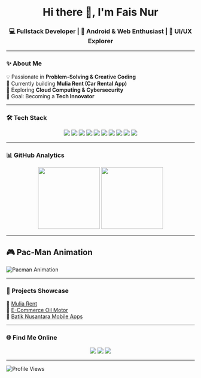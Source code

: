 <h1 align="center">Hi there 👋, I'm Fais Nur</h1>
<h3 align="center">💻 Fullstack Developer | 🚀 Android & Web Enthusiast | 🎨 UI/UX Explorer</h3>

---

### ✨ About Me
💡 Passionate in **Problem-Solving & Creative Coding**  
🔭 Currently building **Mulia Rent (Car Rental App)**  
🌱 Exploring **Cloud Computing & Cybersecurity**  
🎯 Goal: Becoming a **Tech Innovator**  

---

### 🛠️ Tech Stack
<p align="center">
  <img src="https://img.shields.io/badge/Java-ED8B00?style=for-the-badge&logo=openjdk&logoColor=white" />
  <img src="https://img.shields.io/badge/PHP-777BB4?style=for-the-badge&logo=php&logoColor=white" />
  <img src="https://img.shields.io/badge/JavaScript-F7DF1E?style=for-the-badge&logo=javascript&logoColor=black" />
  <img src="https://img.shields.io/badge/HTML5-E34F26?style=for-the-badge&logo=html5&logoColor=white" />
  <img src="https://img.shields.io/badge/CSS3-1572B6?style=for-the-badge&logo=css3&logoColor=white" />
  <img src="https://img.shields.io/badge/Bootstrap-7952B3?style=for-the-badge&logo=bootstrap&logoColor=white" />
  <img src="https://img.shields.io/badge/Android-3DDC84?style=for-the-badge&logo=android&logoColor=white" />
  <img src="https://img.shields.io/badge/MySQL-4479A1?style=for-the-badge&logo=mysql&logoColor=white" />
  <img src="https://img.shields.io/badge/Git-F05032?style=for-the-badge&logo=git&logoColor=white" />
  <img src="https://img.shields.io/badge/Postman-FF6C37?style=for-the-badge&logo=postman&logoColor=white" />
</p>

---

### 📊 GitHub Analytics
<p align="center">
  <img src="https://github-readme-stats.vercel.app/api?username=faisnur26&show_icons=true&theme=radical" height="165"/>
  <img src="https://github-readme-streak-stats.herokuapp.com?user=faisnur26&theme=radical&hide_border=false" height="165"/>
</p>

---


## 🎮 Pac-Man Animation

![Pacman Animation](https://faisnur26.github.io/faisnur26/pacman.svg)





---

### 🚀 Projects Showcase
🔗 [Mulia Rent](https://github.com/faisnur26/rental_mulia)  
🔗 [E-Commerce Oil Motor](https://github.com/faisnur26/gajah_motor_semarang)  
🔗 [Batik Nusantara Mobile Apps](https://github.com/faisnur26/Batik-Nusantara)  

---

### 🌐 Find Me Online
<p align="center">
  <a href="https://www.linkedin.com/in/fais-nur-amrulloh-20910a381"><img src="https://img.shields.io/badge/LinkedIn-blue?style=for-the-badge&logo=linkedin&logoColor=white" /></a>
  <a href="https://www.instagram.com/fais_26a?igsh=MWxsYmw5bTRpb252aQ==)"><img src="https://img.shields.io/badge/Instagram-ff006f?style=for-the-badge&logo=instagram&logoColor=white" /></a>
  <a href="mailto:faisnuramrulloh@gmail.com"><img src="https://img.shields.io/badge/Email-red?style=for-the-badge&logo=gmail&logoColor=white" /></a>
</p>

---

![Profile Views](https://komarev.com/ghpvc/?username=faisnur26&color=brightgreen&style=for-the-badge)
